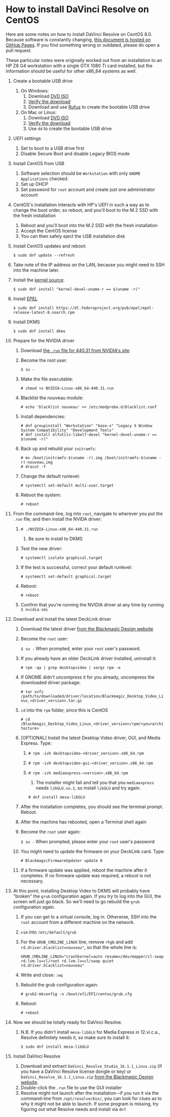 # How to install DaVinci Resolve on CentOS

Here are some notes on how to install  DaVinci Resolve on CentOS 8.0. Because software is constantly changing, [this document is hosted on GitHub Pages](https://github.com/sethgoldin/install-davinci-resolve-centos). If you find something wrong or outdated, please do open a pull request.

These particular notes were originally worked out from an installation to an HP Z8 G4 workstation with a single GTX 1080 Ti card installed, but the information should be useful for other x86_64 systems as well.

1. Create a bootable USB drive
	1. On Windows:
		1. Download [DVD ISO](https://www.centos.org/download/)
		1. [Verify the download](https://wiki.centos.org/TipsAndTricks/sha256sum)
		1. Download and use [Rufus](https://rufus.ie/) to create the bootable USB drive
	1. On Mac or Linux:
		1. Download [DVD ISO](https://www.centos.org/download/)
		1. [Verify the download](https://wiki.centos.org/TipsAndTricks/sha256sum)
		1. Use `dd` to create the bootable USB drive		
1. UEFI settings
	1. Set to boot to a USB drive first
	1. Disable Secure Boot and disable Legacy BIOS mode
1. Install CentOS from USB
	1. Software selection should be `Workstation` with only `GNOME Applications` checked.
	1. Set up DHCP
	1. Set password for `root` account and create just one administrator account
1. CentOS's installation interacts with HP's UEFI in such a way as to change the boot order, so reboot, and you'll boot to the M.2 SSD with the fresh installation
	1. Reboot and you'll boot into the M.2 SSD with the fresh installation
	1. Accept the CentOS license
	1. You can then safely eject the USB installation disk
1. Install CentOS updates and reboot:
	
	```$ sudo dnf update --refresh```	
1. Take note of the IP address on the LAN, because you might need to SSH into the machine later.
1. Install the [kernel source](https://wiki.centos.org/HowTos/I_need_the_Kernel_Source):
	
	```$ sudo dnf install "kernel-devel-uname-r == $(uname -r)"```
1. Install [EPEL](https://fedoraproject.org/wiki/EPEL)
	
	```$ sudo dnf install https://dl.fedoraproject.org/pub/epel/epel-release-latest-8.noarch.rpm```
1. Install DKMS
	
	```$ sudo dnf install dkms```
1. Prepare for the NVIDIA driver
	1. Download [the `.run` file for 440.31 from NVIDIA's site](https://www.nvidia.com/Download/driverResults.aspx/153226/).
	
	1. Become the root user:
		
		```$ su -```
	1. Make the file executable:
		
		```# chmod +x NVIDIA-Linux-x86_64-440.31.run```
	1. Blacklist the nouveau module:
		
		```# echo 'blacklist nouveau' >> /etc/modprobe.d/blacklist.conf```
	1. Install dependencies:
		
		```
		# dnf groupinstall "Workstation" "base-x" "Legacy X Window System Compatibility" "Development Tools"
		# dnf install elfutils-libelf-devel "kernel-devel-uname-r == $(uname -r)"
		```
	1. Back up and rebuild your `initramfs`:
		
		```
		# mv /boot/initramfs-$(uname -r).img /boot/initramfs-$(uname -r)-nouveau.img
		# dracut -f
		```
	1. Change the default runlevel:
		
		```# systemctl set-default multi-user.target```
	1. Reboot the system:
		
		```# reboot```

1. From the command-line, log into `root`, navigate to wherever you put the `.run` file, and then install the NVIDA driver:
	
	1. ```# ./NVIDIA-Linux-x86_64-440.31.run```
		
		1. Be sure to install to DKMS
	1. Test the new driver:
		
		```# systemctl isolate graphical.target```
	1. If the test is successful, correct your default runlevel:
		
		```# systemctl set-default graphical.target```
	1. Reboot:
		
		```# reboot```
	1. Confirm that you're running the NVIDIA driver at any time by running `$ nvidia-smi`
1. Download and install the latest DeckLink driver
	1. Download the latest driver [from the Blackmagic Design website](https://www.blackmagicdesign.com/support/family/capture-and-playback)
	1. Become the `root` user:
		
		```$ su -```
		When prompted, enter your `root` user's password.
	1. If you already have an older DeckLink driver installed, uninstall it:
		
		```# rpm -qa | grep desktopvideo | xargs rpm -e```
	1. If GNOME didn't uncompress it for you already, uncompress the downloaded driver package:
		
		```# tar xvfz /path/to/downloaded/driver/location/Blackmagic_Desktop_Video_Linux_<driver_version>.tar.gz```
	1. `cd` into the `rpm` folder, since this is CentOS
		
		```# cd /Blackmagic_Desktop_Video_Linux_<driver_version>/rpm/<yourarchitecture>```
	1. [OPTIONAL] Install the latest Desktop Video driver, GUI, and Media Express. Type:
		1. ```# rpm -ivh desktopvideo-<driver_version>.x86_64.rpm```
		1. ```# rpm -ivh desktopvideo-gui-<driver_version>.x86_64.rpm```
		1. ```# rpm -ivh mediaexpress-<version>.x86_64.rpm```
			1. The installer might fail and tell you that you `mediaexpress` needs `libGLU.so.1`, so install `libGLU` and try again:
			
			```# dnf install mesa-libGLU```
	1. After the installation completes, you should see the terminal prompt. Reboot.
	1. After the machine has rebooted, open a Terminal shell again
	1. Become the `root` user again:
		
		```$ su -```
		When prompted, please enter your `root` user's password
	1. You might need to update the firmware on your DeckLink card. Type:
		
		```# BlackmagicFirmwareUpdater update 0```
	1.  If a firmware update was applied, reboot the machine after it completes. If no firmware update was required, a reboot is not necessary.

1. At this point, installing Desktop Video to DKMS will probably have "broken" the `grub` configuration again. If you try to log into the GUI, the screen will just go black. So we'll need to go rebuild the `grub` configuration again.
	1. If you can get to a virtual console, log in. Otherwise, SSH into the `root` account from a different machine on the network.
	1. `vim` into `/etc/default/grub`
	1. For the `GRUB_CMDLINE_LINUX` line, remove `rhgb` and add `rd.driver.blacklist=nouveau"`, so that the whole line is:
		
		```GRUB_CMDLINE_LINUX="crashkernel=auto resume=/dev/mapper/cl-swap rd.lvm.lv=cl/root rd.lvm.lv=cl/swap quiet rd.driver.blacklist=nouveau"```
	1. Write and close: `:wq`
	1. Rebuild the grub configuration again:
	
		```# grub2-mkconfig -o /boot/efi/EFI/centos/grub.cfg```
	1. Reboot:
	
		```# reboot```
1. Now we should be totally ready for DaVinci Resolve.
	1. N.B. If you didn't install `mesa-libGLU` for Media Express in 12.vi.c.a., Resolve definitely needs it, so make sure to install it:
		
		```$ sudo dnf install mesa-libGLU```
1. Install DaVinci Resolve
	1. Download and extract `DaVinci_Resolve_Studio_16.1.1_Linux.zip` (if you have a DaVinci Resolve license dongle or key) or `DaVinci_Resolve_16.1.1_Linux.zip` [from the Blackmagic Design website](https://www.blackmagicdesign.com/support/family/davinci-resolve-and-fusion).
	1. Double-click the `.run` file to use the GUI installer
	1. Resolve might not launch after the installation--if you run it via the command-line from `/opt/resolve/bin/`, you can look for clues as to why it might not be able to launch. If some program is missing, try figuring out what Resolve needs and install via `dnf`.
